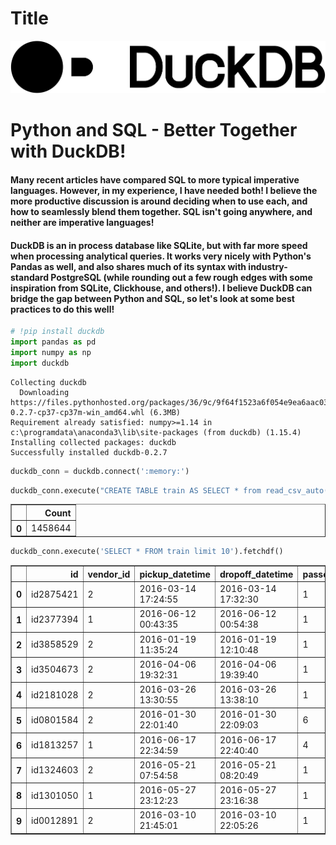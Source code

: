 
# Title



![image.png](\images\att_00000.png)
# Python and SQL - Better Together with DuckDB!

#### Many recent articles have compared SQL to more typical imperative languages. However, in my experience, I have needed both! I believe the more productive discussion is around deciding when to use each, and how to seamlessly blend them together. SQL isn't going anywhere, and neither are imperative languages!

#### DuckDB is an in process database like SQLite, but with far more speed when processing analytical queries. It works very nicely with Python's Pandas as well, and also shares much of its syntax with industry-standard PostgreSQL (while rounding out a few rough edges with some inspiration from SQLite, Clickhouse, and others!). I believe DuckDB can bridge the gap between Python and SQL, so let's look at some best practices to do this well!

```python
# !pip install duckdb
import pandas as pd
import numpy as np
import duckdb
```

    Collecting duckdb
      Downloading https://files.pythonhosted.org/packages/36/9c/9f64f1523a6f054e9ea6aac033916fb3b3f3199c84cd1d8991d41893e6ab/duckdb-0.2.7-cp37-cp37m-win_amd64.whl (6.3MB)
    Requirement already satisfied: numpy>=1.14 in c:\programdata\anaconda3\lib\site-packages (from duckdb) (1.15.4)
    Installing collected packages: duckdb
    Successfully installed duckdb-0.2.7
    

```python
duckdb_conn = duckdb.connect(':memory:')
```

```python
duckdb_conn.execute("CREATE TABLE train AS SELECT * from read_csv_auto('C:\\Users\\Alex\\Documents\\Python Scripts\\nyc-taxi-trip-duration\\train\\train.csv')").fetchdf()

```




<div>
<style scoped>
    .dataframe tbody tr th:only-of-type {
        vertical-align: middle;
    }

    .dataframe tbody tr th {
        vertical-align: top;
    }

    .dataframe thead th {
        text-align: right;
    }
</style>
<table border="1" class="dataframe">
  <thead>
    <tr style="text-align: right;">
      <th></th>
      <th>Count</th>
    </tr>
  </thead>
  <tbody>
    <tr>
      <th>0</th>
      <td>1458644</td>
    </tr>
  </tbody>
</table>
</div>



```python
duckdb_conn.execute('SELECT * FROM train limit 10').fetchdf()
```




<div>
<style scoped>
    .dataframe tbody tr th:only-of-type {
        vertical-align: middle;
    }

    .dataframe tbody tr th {
        vertical-align: top;
    }

    .dataframe thead th {
        text-align: right;
    }
</style>
<table border="1" class="dataframe">
  <thead>
    <tr style="text-align: right;">
      <th></th>
      <th>id</th>
      <th>vendor_id</th>
      <th>pickup_datetime</th>
      <th>dropoff_datetime</th>
      <th>passenger_count</th>
      <th>pickup_longitude</th>
      <th>pickup_latitude</th>
      <th>dropoff_longitude</th>
      <th>dropoff_latitude</th>
      <th>store_and_fwd_flag</th>
      <th>trip_duration</th>
    </tr>
  </thead>
  <tbody>
    <tr>
      <th>0</th>
      <td>id2875421</td>
      <td>2</td>
      <td>2016-03-14 17:24:55</td>
      <td>2016-03-14 17:32:30</td>
      <td>1</td>
      <td>-73.982155</td>
      <td>40.767937</td>
      <td>-73.964630</td>
      <td>40.765602</td>
      <td>N</td>
      <td>455</td>
    </tr>
    <tr>
      <th>1</th>
      <td>id2377394</td>
      <td>1</td>
      <td>2016-06-12 00:43:35</td>
      <td>2016-06-12 00:54:38</td>
      <td>1</td>
      <td>-73.980415</td>
      <td>40.738564</td>
      <td>-73.999481</td>
      <td>40.731152</td>
      <td>N</td>
      <td>663</td>
    </tr>
    <tr>
      <th>2</th>
      <td>id3858529</td>
      <td>2</td>
      <td>2016-01-19 11:35:24</td>
      <td>2016-01-19 12:10:48</td>
      <td>1</td>
      <td>-73.979027</td>
      <td>40.763939</td>
      <td>-74.005333</td>
      <td>40.710087</td>
      <td>N</td>
      <td>2124</td>
    </tr>
    <tr>
      <th>3</th>
      <td>id3504673</td>
      <td>2</td>
      <td>2016-04-06 19:32:31</td>
      <td>2016-04-06 19:39:40</td>
      <td>1</td>
      <td>-74.010040</td>
      <td>40.719971</td>
      <td>-74.012268</td>
      <td>40.706718</td>
      <td>N</td>
      <td>429</td>
    </tr>
    <tr>
      <th>4</th>
      <td>id2181028</td>
      <td>2</td>
      <td>2016-03-26 13:30:55</td>
      <td>2016-03-26 13:38:10</td>
      <td>1</td>
      <td>-73.973053</td>
      <td>40.793209</td>
      <td>-73.972923</td>
      <td>40.782520</td>
      <td>N</td>
      <td>435</td>
    </tr>
    <tr>
      <th>5</th>
      <td>id0801584</td>
      <td>2</td>
      <td>2016-01-30 22:01:40</td>
      <td>2016-01-30 22:09:03</td>
      <td>6</td>
      <td>-73.982857</td>
      <td>40.742195</td>
      <td>-73.992081</td>
      <td>40.749184</td>
      <td>N</td>
      <td>443</td>
    </tr>
    <tr>
      <th>6</th>
      <td>id1813257</td>
      <td>1</td>
      <td>2016-06-17 22:34:59</td>
      <td>2016-06-17 22:40:40</td>
      <td>4</td>
      <td>-73.969017</td>
      <td>40.757839</td>
      <td>-73.957405</td>
      <td>40.765896</td>
      <td>N</td>
      <td>341</td>
    </tr>
    <tr>
      <th>7</th>
      <td>id1324603</td>
      <td>2</td>
      <td>2016-05-21 07:54:58</td>
      <td>2016-05-21 08:20:49</td>
      <td>1</td>
      <td>-73.969276</td>
      <td>40.797779</td>
      <td>-73.922470</td>
      <td>40.760559</td>
      <td>N</td>
      <td>1551</td>
    </tr>
    <tr>
      <th>8</th>
      <td>id1301050</td>
      <td>1</td>
      <td>2016-05-27 23:12:23</td>
      <td>2016-05-27 23:16:38</td>
      <td>1</td>
      <td>-73.999481</td>
      <td>40.738400</td>
      <td>-73.985786</td>
      <td>40.732815</td>
      <td>N</td>
      <td>255</td>
    </tr>
    <tr>
      <th>9</th>
      <td>id0012891</td>
      <td>2</td>
      <td>2016-03-10 21:45:01</td>
      <td>2016-03-10 22:05:26</td>
      <td>1</td>
      <td>-73.981049</td>
      <td>40.744339</td>
      <td>-73.973000</td>
      <td>40.789989</td>
      <td>N</td>
      <td>1225</td>
    </tr>
  </tbody>
</table>
</div>


